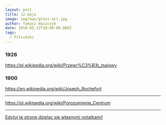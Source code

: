 ```yaml
---
layout: post
title: 12 maja
image: img/may/glass-act.jpg
author: Tomasz Waszczyk
date: 2018-05-12T10:00:00.000Z
tags:
  - Piłsudski
---
```


### 1926

https://pl.wikipedia.org/wiki/Przewr%C3%B3t_majowy

### 1900

https://en.wikipedia.org/wiki/Joseph_Rochefort

---

https://pl.wikipedia.org/wiki/Porozumienie_Centrum

---

<a href="https://github.com/TomaszWaszczyk/historia.waszczyk.com/edit/master/src/content/may-12.md" target="_blank">Edytuj tę stronę dzieląc się własnymi notatkami!</a>
